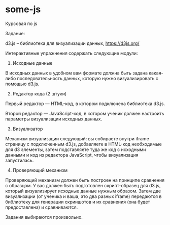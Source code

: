 # some-js
Курсовая по js

Задание:

d3.js – библиотека для визуализации данных, https://d3js.org/

Интерактивные упражнения содержать следующие модули:

1) Исходные данные

В исходных данных в удобном вам формате должна быть задана какая-либо последовательность данных, которую нужно визуализировать с помощью d3.js.

2) Редактор кода (2 штуки)

Первый редактор — HTML-код, в котором подключена библиотека d3.js.

Второй редактор — JavaScript-код, в котором ученик должен настроить параметры визуализации исходных данных.

3) Визуализатор

Механизм визуализации следующий: вы собираете внутри iframe страницу с подключенным d3.js, добавляете в HTML-код необходимые для d3 элементы, затем подставляете туда же код с исходными данными и код из редактора JavaScript, чтобы визуализация запустилась.

4) Проверяющий механизм

Проверяющий механизм должен быть построен на принципе сравнения с образцом. У вас должен быть подготовлен скрипт-образец для d3.js, который визуализирует исходные данные нужным образом. Затем две визуализации (от ученика и ваша, это два разных iframe) передаются в библиотеку для генерации скриншотов и их сравнения (она будет предоставлена) и сравниваются.

Задания выбираются произвольно.
